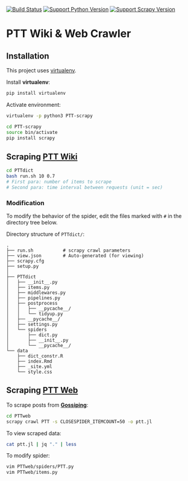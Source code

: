 [![Build Status](https://travis-ci.org/liao961120/PTT-scrapy.svg?branch=master)](https://travis-ci.org/liao961120/PTT-scrapy)
[![Support Python Version](https://img.shields.io/badge/Python-3.6-blue.svg)](https://www.python.org/)
[![Support Scrapy Version](https://img.shields.io/badge/scrapy-1.5-orange.svg)](https://docs.scrapy.org/)


# PTT Wiki & Web Crawler

## Installation

This project uses [virtualenv](https://virtualenv.pypa.io/en/stable/).

Install **virtualenv**:
```bash
pip install virtualenv
```

Activate environment:
```bash
virtualenv -p python3 PTT-scrapy

cd PTT-scrapy
source bin/activate
pip install scrapy
```

## Scraping [PTT Wiki](http://zh.pttpedia.wikia.com/wiki/)

```bash
cd PTTdict
bash run.sh 10 0.7
# First para: number of items to scrape
# Second para: time interval between requests (unit = sec)
```

### Modification

To modify the behavior of the spider,
edit the files marked with `#` in the directory tree below.

Directory structure of `PTTdict/`: 
```
.
├── run.sh           # scrapy crawl parameters
├── view.json        # Auto-generated (for viewing)
├── scrapy.cfg
├── setup.py
│
├── PTTdict
│   ├── __init__.py
│   ├── items.py
│   ├── middlewares.py
│   ├── pipelines.py
│   ├── postprocess
│   │   ├── __pycache__/
│   │   └── tidyup.py
│   ├── __pycache__/
│   ├── settings.py
│   └── spiders
│       ├── dict.py
│       ├── __init__.py
│       └── __pycache__/
└── data
    ├── dict_constr.R
    ├── index.Rmd
    ├── _site.yml
    └── style.css
```


## Scraping [PTT Web](https://www.ptt.cc/bbs/)

To scrape posts from **[Gossiping](https://www.ptt.cc/bbs/Gossiping/)**:
```bash
cd PTTweb
scrapy crawl PTT -s CLOSESPIDER_ITEMCOUNT=50 -o ptt.jl
```

To view scraped data:
```bash
cat ptt.jl | jq "." | less
```

To modify spider:
```bash
vim PTTweb/spiders/PTT.py
vim PTTweb/items.py
```


